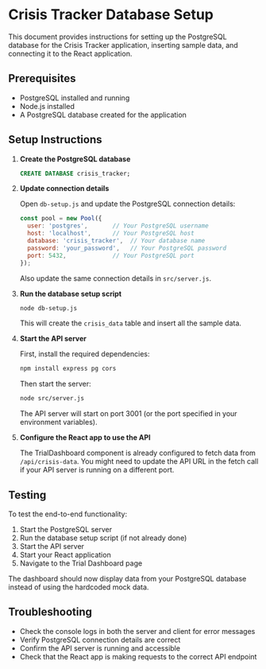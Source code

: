 
# Crisis Tracker Database Setup

This document provides instructions for setting up the PostgreSQL database for the Crisis Tracker application, inserting sample data, and connecting it to the React application.

## Prerequisites

- PostgreSQL installed and running
- Node.js installed
- A PostgreSQL database created for the application

## Setup Instructions

1. **Create the PostgreSQL database**

   ```sql
   CREATE DATABASE crisis_tracker;
   ```

2. **Update connection details**

   Open `db-setup.js` and update the PostgreSQL connection details:

   ```javascript
   const pool = new Pool({
     user: 'postgres',       // Your PostgreSQL username
     host: 'localhost',      // Your PostgreSQL host
     database: 'crisis_tracker',  // Your database name
     password: 'your_password',   // Your PostgreSQL password
     port: 5432,             // Your PostgreSQL port
   });
   ```

   Also update the same connection details in `src/server.js`.

3. **Run the database setup script**

   ```bash
   node db-setup.js
   ```

   This will create the `crisis_data` table and insert all the sample data.

4. **Start the API server**

   First, install the required dependencies:

   ```bash
   npm install express pg cors
   ```

   Then start the server:

   ```bash
   node src/server.js
   ```

   The API server will start on port 3001 (or the port specified in your environment variables).

5. **Configure the React app to use the API**

   The TrialDashboard component is already configured to fetch data from `/api/crisis-data`. 
   You might need to update the API URL in the fetch call if your API server is running on a different port.

## Testing

To test the end-to-end functionality:

1. Start the PostgreSQL server
2. Run the database setup script (if not already done)
3. Start the API server
4. Start your React application
5. Navigate to the Trial Dashboard page

The dashboard should now display data from your PostgreSQL database instead of using the hardcoded mock data.

## Troubleshooting

- Check the console logs in both the server and client for error messages
- Verify PostgreSQL connection details are correct
- Confirm the API server is running and accessible
- Check that the React app is making requests to the correct API endpoint
